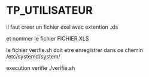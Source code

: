 # TP_UTILISATEUR

il faut creer un fichier exel avec extention .xls

et nommer le fichier FICHIER.XLS

le fichier verifie.sh doit etre enregistrer dans ce chemin /etc/systemd/system/

execution verifie ./verifie.sh
